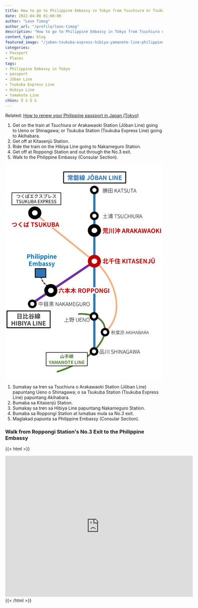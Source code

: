 ```yaml
---
title: How to go to Philippine Embassy in Tokyo from Tsuchiura or Tsukuba in Ibaraki
date: 2022-04-08 01:00:00
author: "Leon Timog"
author_url: "/profile/leon-timog"
description: "How to go to Philippine Embassy in Tokyo from Tsuchiura or Tsukuba using the Jōban Line or the Tsukuba Express Line"
content_type: blog
featured_image: "/joban-tsukuba-express-hibiya-yamanote-line-philippine-embassy-tokyo.png"
categories:
- Passport
- Places
tags:
- Philippine Embassy in Tokyo
- passport
- Jōban Line
- Tsukuba Express Line
- Hibiya Line
- Yamanote Line
chōon: Ō ō Ū ū
---
```

Related: [How to renew your Philippine passport in Japan (Tokyo)](https://timog.org/how-to-renew-philippine-passport-in-japan-tokyo/)

1. Get on the train at Tsuchiura or Arakawaoki Station (Jōban Line) going to Ueno or Shinagawa; or Tsukuba Station (Tsukuba Express Line) going to Akihabara.
2. Get off at Kitasenjū Station.
3. Ride the train on the Hibiya Line going to Nakameguro Station.
4. Get off at Roppongi Station and out through the No.3 exit.
5. Walk to the Philippine Embassy (Consular Section).

![Jōban Line or the Tsukuba Express Line to Hibiya Line](joban-tsukuba-express-hibiya-yamanote-line-philippine-embassy-tokyo.png "From either Jōban or Tsukuba Express Line, get off at Kitasenjū and change to the Hibiya Line going to Nakameguro.")

1. Sumakay sa tren sa Tsuchiura o Arakawaoki Station (Jōban Line) papuntang Ueno o Shinagawa; o sa Tsukuba Station (Tsukuba Express Line) papuntang Akihabara.
2. Bumaba sa Kitasenjū Station.
3. Sumakay sa tren sa Hibiya Line papuntang Nakameguro Station.
4. Bumaba sa Roppongi Station at lumabas mula sa No.3 exit.
5. Maglakad papunta sa Philippine Embassy (Consular Section).

### Walk from Roppongi Station's No.3 Exit to the Philippine Embassy

{{< html >}}<div class="map">
<iframe src="https://www.google.com/maps/embed?pb=!1m25!1m12!1m3!1d2805.748592312223!2d139.73469905975915!3d35.66150402285431!2m3!1f0!2f0!3f0!3m2!1i1024!2i768!4f13.1!4m10!3e2!4m3!3m2!1d35.662945199999996!2d139.7319952!4m4!1s0x60188b9e9de55555%3A0xd5260d0a2dd31685!3m2!1d35.6597949!2d139.73543379999998!5e0!3m2!1sen!2sjp!4v1649394294457!5m2!1sen!2sjp" width="600" height="450" style="border:0;" allowfullscreen="" loading="lazy" referrerpolicy="no-referrer-when-downgrade"></iframe>
</div>{{< /html >}}

